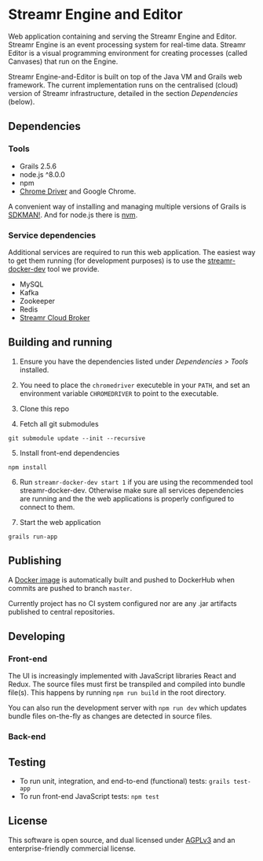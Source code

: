 # Streamr Engine and Editor

Web application containing and serving the Streamr Engine and Editor. Streamr Engine is an event processing system for real-time data. Streamr Editor is a visual programming environment for creating processes (called Canvases) that run on the Engine. 

Streamr Engine-and-Editor is built on top of the Java VM and Grails web framework. The current implementation runs on the centralised (cloud) version of Streamr infrastructure, detailed in the section *Dependencies* (below). 

## Dependencies

### Tools
- Grails 2.5.6
- node.js ^8.0.0
- npm
- [Chrome Driver](https://code.google.com/p/selenium/wiki/ChromeDriver) and Google Chrome.

A convenient way of installing and managing multiple versions of Grails is [SDKMAN!](http://sdkman.io/install.html). And for node.js there is [nvm](https://github.com/creationix/nvm).

### Service dependencies

Additional services are required to run this web application. The easiest way to get them running (for development purposes) is to use the [streamr-docker-dev](https://github.com/streamr-dev/streamr-docker-dev) tool we provide.

- MySQL
- Kafka
- Zookeeper
- Redis
- [Streamr Cloud Broker](https://github.com/streamr-dev/cloud-broker)

## Building and running

1. Ensure you have the dependencies listed under *Dependencies > Tools* installed.

2. You need to place the `chromedriver` executeble in your `PATH`, and set an environment variable `CHROMEDRIVER` to point to the executable.

3. Clone this repo

4. Fetch all git submodules 
```
git submodule update --init --recursive
````
5. Install front-end dependencies
```
npm install
````

6. Run `streamr-docker-dev start 1` if you are using the recommended tool streamr-docker-dev. Otherwise make sure all services dependencies are running and the the web applications is properly configured to connect to them.

7. Start the web application
```
grails run-app
```

## Publishing
A [Docker image](https://hub.docker.com/r/streamr/broker/) is automatically built and pushed to DockerHub when commits
are pushed to branch `master`.

Currently project has no CI system configured nor are any .jar artifacts published to central repositories.

## Developing

### Front-end

The UI is increasingly implemented with JavaScript libraries React and Redux. The source files must first be transpiled and compiled into bundle file(s). This happens by running `npm run build` in the root directory.

You can also run the development server with `npm run dev` which updates bundle files on-the-fly as changes are detected in source files.

### Back-end


## Testing

- To run unit, integration, and end-to-end (functional) tests: `grails test-app`
- To run front-end JavaScript tests: `npm test`

## License

This software is open source, and dual licensed under [AGPLv3](https://www.gnu.org/licenses/agpl.html) and an enterprise-friendly commercial license.
